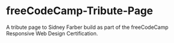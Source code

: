 # freeCodeCamp-Tribute-Page
A tribute page to Sidney Farber build as part of the freeCodeCamp Responsive Web Design Certification.
